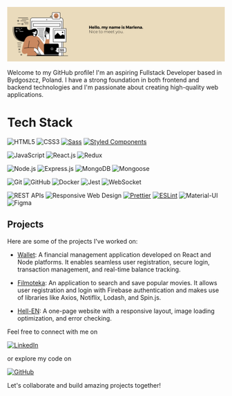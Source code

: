 ![Image](https://github.com/marlenaduleba/marlenaduleba/blob/main/hello.png?raw=true)

Welcome to my GitHub profile! I'm an aspiring Fullstack Developer based in Bydgoszcz, Poland. I have a strong foundation in both frontend and backend technologies and I'm passionate about creating high-quality web applications.

# Tech Stack

![HTML5](https://img.shields.io/badge/HTML5-E34F26?style=for-the-badge&logo=html5&logoColor=white)
![CSS3](https://img.shields.io/badge/CSS3-1572B6?style=for-the-badge&logo=css3&logoColor=white)
[![Sass](https://img.shields.io/badge/Sass-CC6699?style=for-the-badge&logo=sass&logoColor=white)](https://sass-lang.com/)
[![Styled Components](https://img.shields.io/badge/Styled%20Components-DB7093?style=for-the-badge&logo=styled-components&logoColor=white)](https://styled-components.com/)


![JavaScript](https://img.shields.io/badge/JavaScript-F7DF1E?style=for-the-badge&logo=javascript&logoColor=black)
![React.js](https://img.shields.io/badge/React.js-61DAFB?style=for-the-badge&logo=react&logoColor=black)
![Redux](https://img.shields.io/badge/Redux-764ABC?style=for-the-badge&logo=redux&logoColor=white)

![Node.js](https://img.shields.io/badge/Node.js-43853D?style=for-the-badge&logo=node.js&logoColor=white)
![Express.js](https://img.shields.io/badge/Express.js-000000?style=for-the-badge&logo=express&logoColor=white)
![MongoDB](https://img.shields.io/badge/MongoDB-47A248?style=for-the-badge&logo=mongodb&logoColor=white)
![Mongoose](https://img.shields.io/badge/Mongoose-880000?style=for-the-badge&logo=mongoose&logoColor=white)

![Git](https://img.shields.io/badge/Git-F05032?style=for-the-badge&logo=git&logoColor=white)
![GitHub](https://img.shields.io/badge/GitHub-181717?style=for-the-badge&logo=github&logoColor=white)
![Docker](https://img.shields.io/badge/Docker-2496ED?style=for-the-badge&logo=docker&logoColor=white)
![Jest](https://img.shields.io/badge/Jest-C21325?style=for-the-badge&logo=jest&logoColor=white)
![WebSocket](https://img.shields.io/badge/WebSocket-000000?style=for-the-badge&logo=websocket&logoColor=white)

![REST APIs](https://img.shields.io/badge/REST%20APIs-009688?style=for-the-badge&logo=rest&logoColor=white)
![Responsive Web Design](https://img.shields.io/badge/Responsive%20Web%20Design-3DDC84?style=for-the-badge&logo=responsive&logoColor=white)
[![Prettier](https://img.shields.io/badge/Prettier-gray?style=for-the-badge&logo=prettier&logoColor=white)](https://prettier.io/)
[![ESLint](https://img.shields.io/badge/ESLint-4B32C3?style=for-the-badge&logo=eslint)](https://eslint.org/)
![Material-UI](https://img.shields.io/badge/Material--UI-0081CB?style=for-the-badge&logo=material-ui&logoColor=white)
![Figma](https://img.shields.io/badge/Figma-F24E1E?style=for-the-badge&logo=figma&logoColor=white)

## Projects

Here are some of the projects I've worked on:

- [Wallet](https://wallet-app-goit.netlify.app/login): A financial management application developed on React and Node platforms. It enables seamless user registration, secure login, transaction management, and real-time balance tracking.

- [Filmoteka](https://rafalgalecki.github.io/LazyLoaders-Filmoteka/): An application to search and save popular movies. It allows user registration and login with Firebase authentication and makes use of libraries like Axios, Notiflix, Lodash, and Spin.js.

- [Hell-EN](https://bieganskip.github.io/group-6-project/): A one-page website with a responsive layout, image loading optimization, and error checking.


Feel free to connect with me on

[![LinkedIn](https://img.shields.io/badge/LinkedIn-blue?style=for-the-badge&logo=linkedin)](https://www.linkedin.com/in/marlena-dul%C4%99ba/)

or explore my code on 

[![GitHub](https://img.shields.io/badge/GitHub_Repo-gray?style=for-the-badge&logo=github&labelColor=gray)](https://github.com/marlenaduleba?tab=repositories)

Let's collaborate and build amazing projects together!

